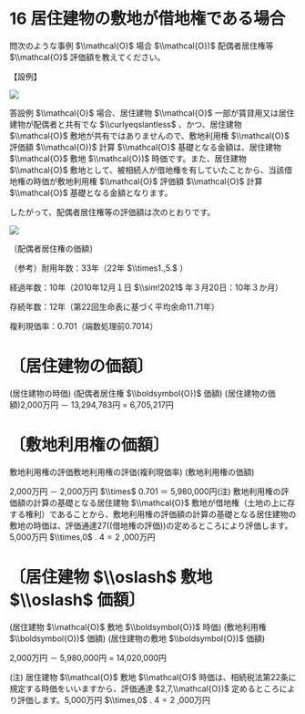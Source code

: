 # 16 居住建物の敷地が借地権である場合

問次のような事例 $\\mathcal{O}$ 場合 $\\mathcal{O})$ 配偶者居住権等 $\\mathcal{O}$ 評価額を教えてください。

【設例】

![](https://www.nta.go.jp/tmp/5951f1e9-a278-42d1-917d-c145442d9860/images/8edf6dcda4a665f3ead528f881fe51ea339817db330f5ad63ce9d833214d6ebf.jpg)

答設例 $\\mathcal{O}$ 場合、居住建物 $\\mathcal{O}$ 一部が賃貸用又は居住建物が配偶者と共有でな $\\curlyeqslantless$ 、かつ、居住建物 $\\mathcal{O}$ 敷地が共有ではありませんので、敷地利用権 $\\mathcal{O}$ 評価額 $\\mathcal{O})$ 計算 $\\mathcal{O}$ 基礎となる金額は、居住建物 $\\mathcal{O}$ 敷地 $\\mathcal{O})$ 時価です。また、居住建物 $\\mathcal{O}$ 敷地として、被相続人が借地権を有していたことから、当該借地権の時価が敷地利用権 $\\mathcal{O}$ 評価額 $\\mathcal{O}$ 計算 $\\mathcal{O}$ 基礎となる金額となります。

したがって、配偶者居住権等の評価額は次のとおりです。

![](https://www.nta.go.jp/tmp/5951f1e9-a278-42d1-917d-c145442d9860/images/ae6d5514fa332daf1e6f280242204e44be9e2bf7b872b19cafb31482a07ec8a8.jpg)

〔配偶者居住権の価額〕

（参考）耐用年数：33年（22年 $\\times1.,5.$ ）

経過年数：10年（2010年12月１日 $\\sim!2021$ 年３月20日：10年３か月）

存続年数：12年（第22回生命表に基づく平均余命11.71年）

複利現価率：0.701（端数処理前0.7014）

# 〔居住建物の価額〕

(居住建物の時価) (配偶者居住権 $\\boldsymbol{O})$ 価額) (居住建物の価額)2,000万円 － 13,294,783円 $=$ 6,705,217円

# 〔敷地利用権の価額〕

敷地利用権の評価敷地利用権の評価(複利現価率) (敷地利用権の価額)

2,000万円 － 2,000万円 $\\times$ 0.701 ＝ 5,980,000円(注) 敷地利用権の評価額の計算の基礎となる居住建物 $\\mathcal{O}$ 敷地が借地権（土地の上に存する権利）であることから、敷地利用権の評価額の計算の基礎となる居住建物の敷地の時価は、評価通達27((借地権の評価))の定めるところにより評価します。5,000万円 $\\times,0$ . $4=2$ ,000万円

# 〔居住建物 $\\oslash$ 敷地 $\\oslash$ 価額〕

(居住建物 $\\mathcal{O}$ 敷地 $\\boldsymbol{O})$ 時価) (敷地利用権 $\\boldsymbol{O})$ 価額) (居住建物の敷地 $\\boldsymbol{O})$ 価額)

2,000万円 － 5,980,000円 $=$ 14,020,000円

(注) 居住建物 $\\mathcal{O}$ 敷地 $\\mathcal{O}$ 時価は、相続税法第22条に規定する時価をいいますから、評価通達 $2,7,\\mathcal{O})$ 定めるところにより評価します。5,000万円 $\\times,0$ . $4=2$ ,000万円